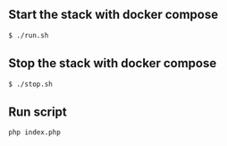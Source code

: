 ## Start the stack with docker compose

```bash
$ ./run.sh
```

## Stop the stack with docker compose

```bash
$ ./stop.sh
```

## Run script

```bash
php index.php
```